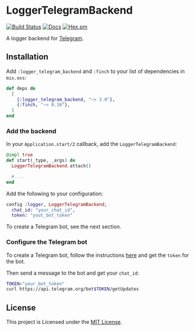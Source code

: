 # LoggerTelegramBackend

[![Build Status](https://github.com/adriankumpf/logger-telegram-backend/workflows/CI/badge.svg)](https://github.com/adriankumpf/logger-telegram-backend/actions)
[![Docs](https://img.shields.io/badge/hex-docs-green.svg?style=flat)](https://hexdocs.pm/logger_telegram_backend)
[![Hex.pm](https://img.shields.io/hexpm/v/logger_telegram_backend?color=%23714a94)](http://hex.pm/packages/logger_telegram_backend)

A logger backend for [Telegram](https://telegram.org/).

## Installation

Add `:logger_telegram_backend` and `:finch` to your list of dependencies in `mix.exs`:

```elixir
def deps do
  [
    {:logger_telegram_backend, "~> 3.0"},
    {:finch, "~> 0.16"},
  ]
end
```

### Add the backend

In your `Application.start/2` callback, add the `LoggerTelegramBackend`:

```elixir
@impl true
def start(_type, _args) do
  LoggerTelegramBackend.attach()

  # ...
end
```

Add the following to your configuration:

```elixir
config :logger, LoggerTelegramBackend,
  chat_id: "your_chat_id",
  token: "yout_bot_token"
```

To create a Telegram bot, see the next section.

### Configure the Telegram bot

To create a Telegram bot, follow the instructions [here](https://core.telegram.org/bots/features#creating-a-new-bot) and get the `token` for the bot.

Then send a message to the bot and get your `chat_id`:

```bash
TOKEN="your_bot_token"
curl https://api.telegram.org/bot$TOKEN/getUpdates
```

## License

This project is Licensed under the [MIT License](LICENSE).
